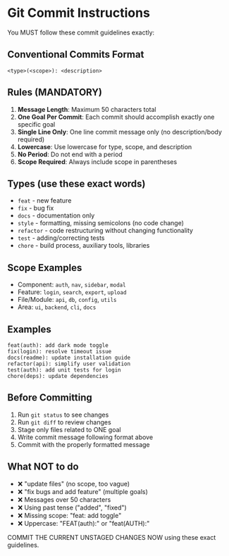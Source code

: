 # Git Commit Instructions

You MUST follow these commit guidelines exactly:

## Conventional Commits Format
```
<type>(<scope>): <description>
```

## Rules (MANDATORY)
1. **Message Length**: Maximum 50 characters total
2. **One Goal Per Commit**: Each commit should accomplish exactly one specific goal
3. **Single Line Only**: One line commit message only (no description/body required)
4. **Lowercase**: Use lowercase for type, scope, and description
5. **No Period**: Do not end with a period
6. **Scope Required**: Always include scope in parentheses

## Types (use these exact words)
- `feat` - new feature
- `fix` - bug fix  
- `docs` - documentation only
- `style` - formatting, missing semicolons (no code change)
- `refactor` - code restructuring without changing functionality
- `test` - adding/correcting tests
- `chore` - build process, auxiliary tools, libraries

## Scope Examples
- Component: `auth`, `nav`, `sidebar`, `modal`
- Feature: `login`, `search`, `export`, `upload`
- File/Module: `api`, `db`, `config`, `utils`
- Area: `ui`, `backend`, `cli`, `docs`

## Examples
```
feat(auth): add dark mode toggle
fix(login): resolve timeout issue
docs(readme): update installation guide
refactor(api): simplify user validation
test(auth): add unit tests for login
chore(deps): update dependencies
```

## Before Committing
1. Run `git status` to see changes
2. Run `git diff` to review changes  
3. Stage only files related to ONE goal
4. Write commit message following format above
5. Commit with the properly formatted message

## What NOT to do
- ❌ "update files" (no scope, too vague)
- ❌ "fix bugs and add feature" (multiple goals)
- ❌ Messages over 50 characters
- ❌ Using past tense ("added", "fixed")
- ❌ Missing scope: "feat: add toggle"
- ❌ Uppercase: "FEAT(auth):" or "feat(AUTH):"

COMMIT THE CURRENT UNSTAGED CHANGES NOW using these exact guidelines.
